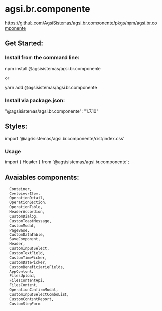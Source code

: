 # agsi.br.componente

https://github.com/AgsiSistemas/agsi.br.componente/pkgs/npm/agsi.br.componente

## Get Started:

### Install from the command line:

npm install @agsisistemas/agsi.br.componente

or

yarn add @agsisistemas/agsi.br.componente

### Install via package.json:

"@agsisistemas/agsi.br.componente": "1.7.10"

## Styles:

import '@agsisistemas/agsi.br.componente/dist/index.css'

### Usage

import { Header } from '@agsisistemas/agsi.br.componente';

## Avaiables components:

```python
  Conteiner,
  ConteinerItem,
  OperationDetail,
  OperationSection,
  OperationTable,
  HeaderAccordion,
  CustomDialog,
  CustomToastMessage,
  CustomModal,
  PageBase,
  CustomDataTable,
  SaveComponent,
  Header,
  CustomInputSelect,
  CustomTextField,
  CustomTimePicker,
  CustomDatePicker,
  CustomBeneficiarieFields,
  AppContent,
  FilesUpload,
  FilesContentApi,
  FilesContent,
  OperationConfirmModal,
  CustomInputSelectComboList,
  CustomContentReport,
  CustomStepForm
```

